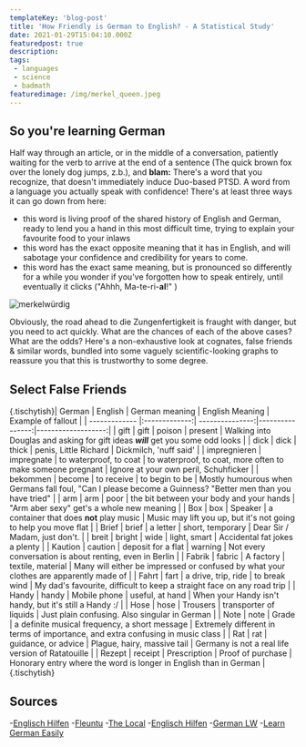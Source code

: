 ```yaml
---
templateKey: 'blog-post'
title: 'How Friendly is German to English? - A Statistical Study'
date: 2021-01-29T15:04:10.000Z
featuredpost: true
description:
tags:
 - languages
 - science
 - badmath
featuredimage: /img/merkel_queen.jpeg
---
```


>
## So you're learning German

Half way through an article, or in the middle of a conversation, patiently waiting for the verb to arrive at the end of a sentence (The quick brown fox over the lonely dog jumps, z.b.), and **blam:**
There's a word that you recognize, that doesn't immediately induce Duo-based PTSD. A word from a language you actually speak with confidence! There's at least three ways it can go down from here:
- this word is living proof of the shared history of English and German, ready to lend you a hand in this most difficult time, trying to explain your favourite food to your inlaws
- this word has the exact opposite meaning that it has in English, and will sabotage your confidence and credibility for years to come.
- this word has the exact same meaning, but is pronounced so differently for a while you wonder if you've forgotten how to speak entirely, until eventually it clicks ("Ahhh, Ma-te-ri-**al**!" )

![merkelwürdig](/img/merkel_queen.jpeg)

Obviously, the road ahead to die Zungenfertigkeit is fraught with danger, but you need to act quickly. What are the chances of each of the above cases? What are the odds?
Here's a non-exhaustive look at cognates, false friends & similar words, bundled into some vaguely scientific-looking graphs to reassure you that this is trustworthy to some degree.

## Select False Friends
{.tischytish}| German | English | German meaning | English Meaning | Example of fallout |
| ------------- |:-------------:| ---------------:|----------------:|-------------------:|
| gift | gift | poison | present | Walking into Douglas and asking for gift ideas ***will*** get you some odd looks |
| dick | dick | thick | penis, Little Richard | Dickmilch, 'nuff said' |
| impregnieren | impregnate | to waterproof, to coat | to waterproof, to coat, more often to make someone pregnant | Ignore at your own peril, Schuhficker |
| bekommen | become | to receive | to begin to be | Mostly humourous when Germans fall foul, "Can I please become a Guinness? "Better men than you have tried" |
| arm | arm | poor | the bit between your body and your hands | "Arm aber sexy" get's a whole new meaning |
| Box | box | Speaker | a container that does **not** play music | Music may lift you up, but it's not going to help you move flat |
| Brief | brief | a letter | short, temporary | Dear Sir / Madam, just don't. |
| breit | bright | wide | light, smart | Accidental fat jokes a plenty |
| Kaution | caution | deposit for a flat | warning | Not every conversation is about renting, even in Berlin |
| Fabrik | fabric | A factory | textile, material | Many will either be impressed or confused by what your clothes are apparently made of |
| Fahrt | fart | a drive, trip, ride | to break wind | My dad's favourite, difficult to keep a straight face on any road trip |
| Handy | handy | Mobile phone | useful, at hand | When your Handy isn't handy, but it's still a Handy :/ |
| Hose | hose | Trousers | transporter of liquids | Just plain confusing. Also singular in German |
| Note | note | Grade | a definite musical frequency, a short message | Extremely different in terms of importance, and extra confusing in music class |
| Rat | rat | guidance, or advice | Plague, hairy, massive tail | Germany is not a real life version of Ratatouille |
| Rezept | receipt | Prescription | Proof of purchase | Honorary entry where the word is longer in English than in German |{.tischytish}
<!---
>

 gift (das gift?)
become
>
## Cognates (True Friends who help you hide ze Körper)

everything latin, ever
| German | English | German meaning | English Meaning | Example of fallout |
| ------------- |:-------------:| ---------------:|----------------:|-------------------:|
| gift | gift | definition | potato | potato |
| dick | dick | definition | questo | potato |
| impregnieren | impregnate | deifnition | ideal | potato |
| bekommen | become | deifnition | ideal | potato |
| arm | arm | deifnition | ideal | potato |
| Art | art | deifnition | ideal | potato |
| Box | box | deifnition | ideal | potato |
| brav | brave | deifnition | ideal | potato |
| Brief | brief | deifnition | ideal | potato |
| breit | bright | deifnition | ideal | potato |
| Kaution | caution | deifnition | ideal | potato |
| Fabrik | fabric | deifnition | ideal | potato |
| Fahrt | fart | deifnition | ideal | potato |
| vor | for | deifnition | ideal | potato |
| Handy | handy | deifnition | ideal | potato |
| hose | hose | deifnition | ideal | potato |
>
## Edge cases / weirdness
comments, like different pronunciation despite being same word/spelling
anedocte anesthesia
>
## Summation & Conclusion
summed table
terrible graph ![santaeatyourheartout](/img/graph.jpg)

suggestions of missing words to increase exhaustiveness please tweet @Difeorleth
-->
## Sources
-[Englisch Hilfen](https://www.englisch-hilfen.de/en/words/false_friends.htm)
-[Fleuntu](https://www.fluentu.com/blog/german/false-friends-english-german/)
-[The Local](https://www.thelocal.de/20180312/the-top-10-false-friends-between-german-and-english)
-[Englisch Hilfen](https://www.englisch-hilfen.de/en/words/true_friends.htm)
-[German LW](https://www.germanlw.com/same-words-in-german-and-english/)
-[Learn German Easily](https://learn-german-easily.com/same-meaning-in-german-and-english)
